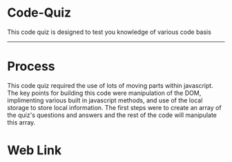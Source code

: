 # Code-Quiz
This code quiz is designed to test you knowledge of various code basis

----------------------------------------------------------

# Process
This code quiz required the use of lots of moving parts within javascript. The key points for building this code were manipulation of the DOM, implimenting various built in javascript methods, and use of the local storage to store local information. The first steps were to create an array of the quiz's questions and answers and the rest of the code will manipulate this array.

# Web Link
